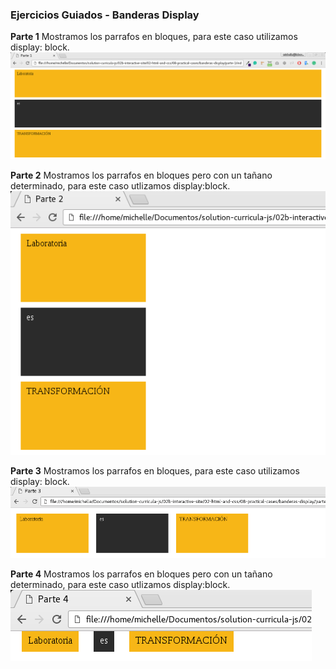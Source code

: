 ### Ejercicios Guiados - Banderas Display

**Parte 1** Mostramos los parrafos en bloques, para este caso utilizamos display: block.
![Sin titulo](asset/img/parte1.png)

**Parte 2** Mostramos los parrafos en bloques pero con un tañano determinado, para este caso utlizamos display:block.
![Sin titulo](asset/img/parte2.png)

**Parte 3** Mostramos los parrafos en bloques, para este caso utilizamos display: block.
![Sin titulo](asset/img/parte3.png)

**Parte 4** Mostramos los parrafos en bloques pero con un tañano determinado, para este caso utlizamos display:block.
![Sin titulo](asset/img/parte4.png)
